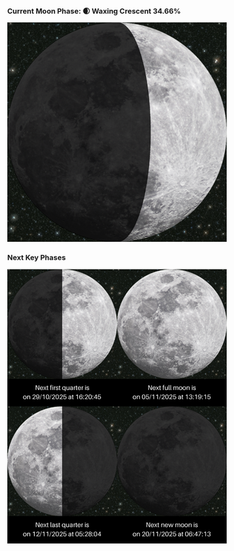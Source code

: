 ### Current Moon Phase: 🌒 Waxing Crescent 34.66%
![Moon Phase](moonphase.png)
### Next Key Phases
![Gallery](gallery.png)
